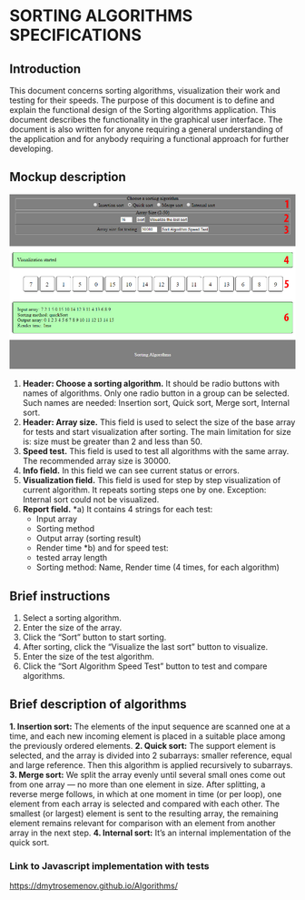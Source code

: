 # SORTING ALGORITHMS SPECIFICATIONS

## Introduction

This document concerns sorting algorithms, visualization their work and testing for their speeds.
The purpose of this document is to define and explain the functional design of the Sorting algorithms application.
This document describes the functionality in the graphical user interface.
The document is also written for anyone requiring a general understanding of the application and for anybody requiring a functional approach for further developing.

## Mockup description
![GitHub Logo](/img/SortAlgo.jpg)

1.	**Header: Choose a sorting algorithm.** 
It should be radio buttons with names of algorithms. Only one radio button in a group can be selected. Such names are needed: Insertion sort, Quick sort, Merge sort, Internal sort.
2.	**Header: Array size.**
This field is used to select the size of the base array for tests and start visualization after sorting.
The main limitation for size is: size must be greater than 2 and less than 50.
3.	**Speed test.**
This field is used to test all algorithms with the same array. The recommended array size is 30000.
4.	**Info field.**
In this field we can see current status or errors.
5.	**Visualization field.**
This field is used for step by step visualization of current algorithm. It repeats sorting steps one by one. Exception: Internal sort could not be visualized.
6.	**Report field.**
  *a) It contains 4 strings for each test:
    -   Input array
    -	Sorting method
    -	Output array (sorting result)
    -	Render time
  *b) and for speed test:
    -	tested array length
    -	Sorting method: Name, Render time (4 times, for each algorithm)

## Brief instructions
1.	Select a sorting algorithm.
2.	Enter the size of the array.
3.	Click the “Sort” button to start sorting.
4.	After sorting, click the “Visualize the last sort” button to visualize.
5.	Enter the size of the test algorithm.
6.	Click the “Sort Algorithm Speed Test” button to test and compare algorithms.

## Brief description of algorithms

**1.	Insertion sort:**
The elements of the input sequence are scanned one at a time, and each new incoming element is placed in a suitable place among the previously ordered elements.
**2.	Quick sort:**
The support element is selected, and the array is divided into 2 subarrays: smaller reference, equal and large reference. Then this algorithm is applied recursively to subarrays.
**3.	Merge sort:**
We split the array evenly until several small ones come out from one array — no more than one element in size. After splitting, a reverse merge follows, in which at one moment in time (or per loop), one element from each array is selected and compared with each other. The smallest (or largest) element is sent to the resulting array, the remaining element remains relevant for comparison with an element from another array in the next step.
**4.	Internal sort:**
It’s an internal implementation of the quick sort.


### Link to Javascript implementation with tests
https://dmytrosemenov.github.io/Algorithms/